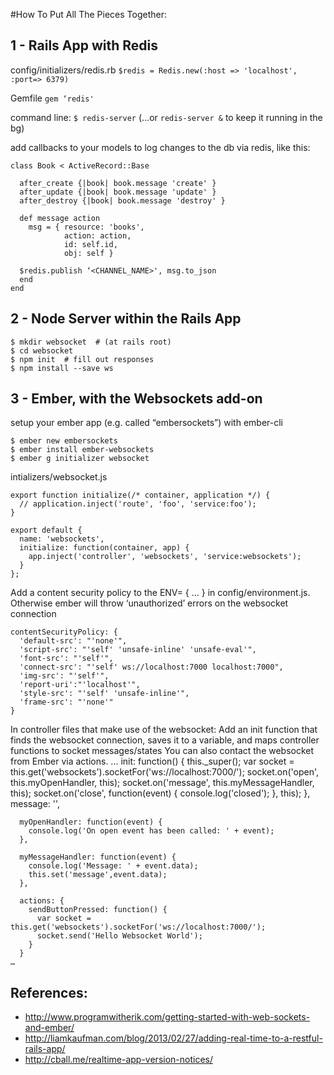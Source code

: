 #How To Put All The Pieces Together:

## 1 - Rails App with Redis

config/initializers/redis.rb
` $redis = Redis.new(:host => 'localhost', :port=> 6379) `

Gemfile
` gem ‘redis' `

command line:
` $ redis-server `
(...or  `redis-server &`  to keep it running in the bg)

add callbacks to your models to log changes to the db via redis, like this:

    class Book < ActiveRecord::Base

      after_create {|book| book.message 'create' }
      after_update {|book| book.message 'update' }
      after_destroy {|book| book.message 'destroy' }

      def message action
        msg = { resource: 'books',
                action: action,
                id: self.id,
                obj: self }
    
      $redis.publish ‘<CHANNEL_NAME>', msg.to_json
      end
    end

## 2 - Node Server within the Rails App
    $ mkdir websocket  # (at rails root)
    $ cd websocket
    $ npm init  # fill out responses
    $ npm install --save ws


## 3 - Ember, with the Websockets add-on
setup your ember app (e.g. called “embersockets”) with ember-cli

    $ ember new embersockets
    $ ember install ember-websockets
    $ ember g initializer websocket

intializers/websocket.js

    export function initialize(/* container, application */) {
      // application.inject('route', 'foo', 'service:foo');
    }

    export default {
      name: 'websockets',
      initialize: function(container, app) {
        app.inject('controller', 'websockets', 'service:websockets');
      }
    };
 
Add a content security policy to the ENV= { … } in config/environment.js. Otherwise ember will throw ‘unauthorized’ errors on the websocket connection

    contentSecurityPolicy: {
      'default-src': "'none'",
      'script-src': "'self' 'unsafe-inline' 'unsafe-eval'",
      'font-src': "'self'",
      'connect-src': "'self' ws://localhost:7000 localhost:7000",
      'img-src': "'self'",
      'report-uri':"'localhost'",
      'style-src': "'self' 'unsafe-inline'",
      'frame-src': "'none'"
    }

In controller files that make use of the websocket:
Add an init function that finds the websocket connection, saves it to a variable, and maps controller functions to socket messages/states
You can also contact the websocket from Ember via actions.
    ...
    init: function() {
        this._super();
        var socket = this.get('websockets').socketFor('ws://localhost:7000/');
        socket.on('open', this.myOpenHandler, this);
        socket.on('message', this.myMessageHandler, this);
        socket.on('close', function(event) {
            console.log('closed');
        }, this);
      },
      message: '',
    
      myOpenHandler: function(event) {
        console.log('On open event has been called: ' + event);
      },
    
      myMessageHandler: function(event) {
        console.log('Message: ' + event.data);
        this.set('message',event.data);
      },
    
      actions: {
        sendButtonPressed: function() {
          var socket = this.get('websockets').socketFor('ws://localhost:7000/');
          socket.send('Hello Websocket World');
        }
      }
    … 

## References:

* http://www.programwitherik.com/getting-started-with-web-sockets-and-ember/
* http://liamkaufman.com/blog/2013/02/27/adding-real-time-to-a-restful-rails-app/ 
* http://cball.me/realtime-app-version-notices/